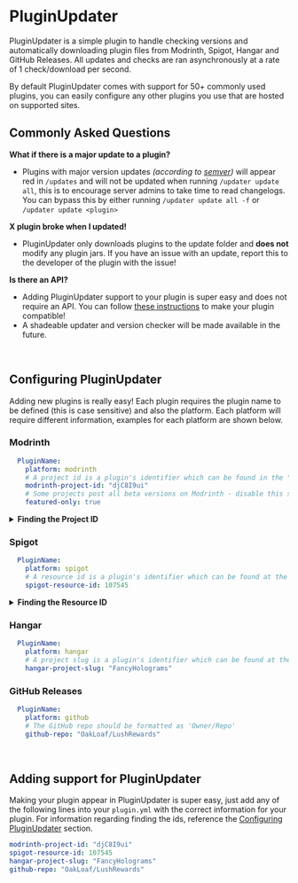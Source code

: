 # PluginUpdater
PluginUpdater is a simple plugin to handle checking versions and automatically downloading plugin files from Modrinth, Spigot, Hangar and GitHub Releases. All updates and checks are ran asynchronously at a rate of 1 check/download per second.

By default PluginUpdater comes with support for 50+ commonly used plugins, you can easily configure any other plugins you use that are hosted on supported sites.

## Commonly Asked Questions
**What if there is a major update to a plugin?**
- Plugins with major version updates _(according to [semver](https://semver.org/))_ will appear red in `/updates` and will not be updated when running `/updater update all`, this is to encourage server admins to take time to read changelogs. You can bypass this by either running `/updater update all -f` or `/updater update <plugin>`

**X plugin broke when I updated!**
- PluginUpdater only downloads plugins to the update folder and **does not** modify any plugin jars. If you have an issue with an update, report this to the developer of the plugin with the issue!

**Is there an API?**
- Adding PluginUpdater support to your plugin is super easy and does not require an API. You can follow [these instructions](https://github.com/OakLoaf/PluginUpdater/blob/master/README.md#adding-support-for-pluginupdater) to make your plugin compatible!
- A shadeable updater and version checker will be made available in the future.

<br>

## Configuring PluginUpdater

Adding new plugins is really easy! Each plugin requires the plugin name to be defined (this is case sensitive) and also the platform. Each platform will require different information, examples for each platform are shown below.

### Modrinth
  
```yml
  PluginName:
    platform: modrinth
    # A project id is a plugin's identifier which can be found in the "Technical Information" section on the Modrinth plugin page, as shown here (The project slug can also be used)
    modrinth-project-id: "djC8I9ui"
    # Some projects post all beta versions on Modrinth - disable this setting if you want to receive updates for all versions including beta versions
    featured-only: true
```

<details><summary><b>Finding the Project ID</b></summary>
  <img src="https://i.imgur.com/t7hIwFm.png" height=400px/>
</details>

### Spigot

```yml
  PluginName:
    platform: spigot
    # A resource id is a plugin's identifier which can be found at the end of the page's url
    spigot-resource-id: 107545
```

<details><summary><b>Finding the Resource ID</b></summary>
  <img src="https://i.imgur.com/ONpNxMz.png"/>
</details>

### Hangar

```yml
  PluginName:
    platform: hangar
    # A project slug is a plugin's identifier which can be found at the end of the page's url
    hangar-project-slug: "FancyHolograms"
```

### GitHub Releases

```yml
  PluginName:
    platform: github
    # The GitHub repo should be formatted as 'Owner/Repo'
    github-repo: "OakLoaf/LushRewards"
```

<br>

## Adding support for PluginUpdater
Making your plugin appear in PluginUpdater is super easy, just add any of the following lines into your `plugin.yml` with the correct information for your plugin. For information regarding finding the ids, reference the [Configuring PluginUpdater](https://github.com/OakLoaf/PluginUpdater/blob/master/README.md#configuring-pluginupdater) section.

```yml
modrinth-project-id: "djC8I9ui"
spigot-resource-id: 107545
hangar-project-slug: "FancyHolograms"
github-repo: "OakLoaf/LushRewards"
```
